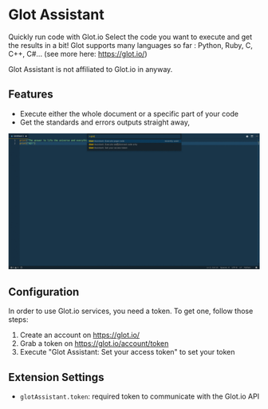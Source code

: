 # Glot Assistant

Quickly run code with Glot.io
Select the code you want to execute and get the results in a bit!
Glot supports many languages so far : Python, Ruby, C, C++, C#... (see more here: https://glot.io/)

Glot Assistant is not affiliated to Glot.io in anyway.

## Features

* Execute either the whole document or a specific part of your code
* Get the standards and errors outputs straight away,

![Extension overview](images/animation.gif)
## Configuration

In order to use Glot.io services, you need a token. To get one,
follow those steps:

1) Create an account on https://glot.io/
2) Grab a token on https://glot.io/account/token
3) Execute "Glot Assistant: Set your access token" to set your token

## Extension Settings

* `glotAssistant.token`: required token to communicate with the Glot.io API
